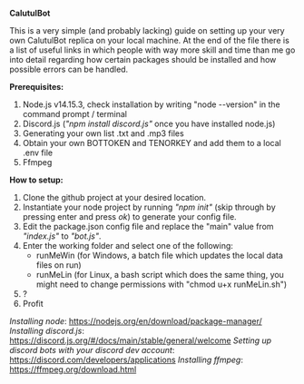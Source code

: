 **CalutulBot**

This is a very simple (and probably lacking) guide on setting up your very own CalutulBot replica on your local machine.
At the end of the file there is a list of useful links in which people with way more skill and time than me go into detail regarding how certain packages should be installed and how possible errors can be handled.


**Prerequisites:**
1. Node.js v14.15.3, check installation by writing "node --version" in the command prompt / terminal
2. Discord.js (*"npm install discord.js"* once you have installed node.js)
3. Generating your own list .txt and .mp3 files
4. Obtain your own BOTTOKEN and TENORKEY and add them to a local .env file
5. Ffmpeg

**How to setup:**
1. Clone the github project at your desired location.
2. Instantiate your node project by running *"npm init"* (skip through by pressing enter and press *ok*) to generate your config file.
3. Edit the package.json config file and replace the "main" value from *"index.js"* to *"bot.js"*.
4. Enter the working folder and select one of the following:
	- runMeWin (for Windows, a batch file which updates the local data files on run)
	- runMeLin (for Linux, a bash script which does the same thing, you might need to change permissions with "chmod u+x runMeLin.sh")
5. ?
6. Profit


*Installing node*: https://nodejs.org/en/download/package-manager/
*Installing discord.js*: https://discord.js.org/#/docs/main/stable/general/welcome
*Setting up discord bots with your discord dev account*: https://discord.com/developers/applications
*Installing ffmpeg*: https://ffmpeg.org/download.html

